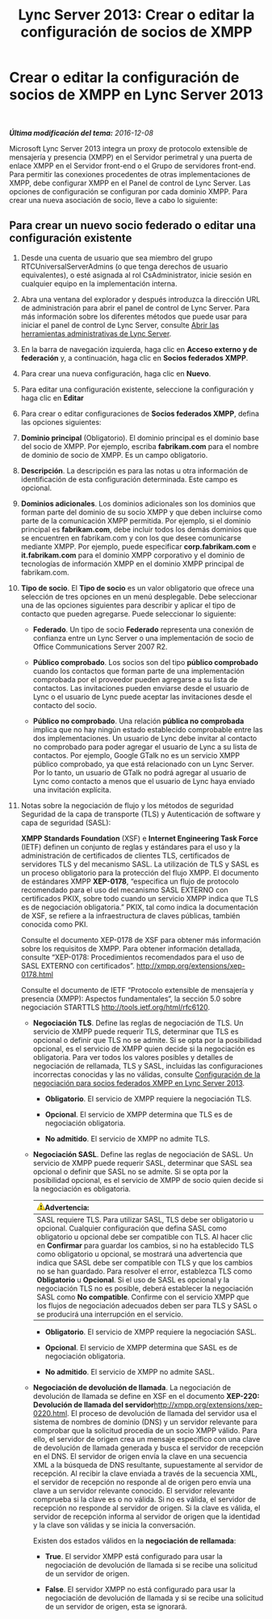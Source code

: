 ﻿---
title: 'Lync Server 2013: Crear o editar la configuración de socios de XMPP'
TOCTitle: Crear o editar la configuración de socios de XMPP
ms:assetid: 362dbe5e-8ee9-4aba-8c26-5907312b4a60
ms:mtpsurl: https://technet.microsoft.com/es-es/library/JJ552447(v=OCS.15)
ms:contentKeyID: 49115279
ms.date: 01/07/2017
mtps_version: v=OCS.15
ms.translationtype: HT
---

# Crear o editar la configuración de socios de XMPP en Lync Server 2013

 

_**Última modificación del tema:** 2016-12-08_

Microsoft Lync Server 2013 integra un proxy de protocolo extensible de mensajería y presencia (XMPP) en el Servidor perimetral y una puerta de enlace XMPP en el Servidor front-end o el Grupo de servidores front-end. Para permitir las conexiones procedentes de otras implementaciones de XMPP, debe configurar XMPP en el Panel de control de Lync Server. Las opciones de configuración se configuran por cada dominio XMPP. Para crear una nueva asociación de socio, lleve a cabo lo siguiente:

## Para crear un nuevo socio federado o editar una configuración existente

1.  Desde una cuenta de usuario que sea miembro del grupo RTCUniversalServerAdmins (o que tenga derechos de usuario equivalentes), o esté asignada al rol CsAdministrator, inicie sesión en cualquier equipo en la implementación interna.

2.  Abra una ventana del explorador y después introduzca la dirección URL de administración para abrir el panel de control de Lync Server. Para más información sobre los diferentes métodos que puede usar para iniciar el panel de control de Lync Server, consulte [Abrir las herramientas administrativas de Lync Server](lync-server-2013-open-lync-server-administrative-tools.md).

3.  En la barra de navegación izquierda, haga clic en **Acceso externo y de federación** y, a continuación, haga clic en **Socios federados XMPP**.

4.  Para crear una nueva configuración, haga clic en **Nuevo**.

5.  Para editar una configuración existente, seleccione la configuración y haga clic en **Editar**

6.  Para crear o editar configuraciones de **Socios federados XMPP**, defina las opciones siguientes:

7.  **Dominio principal** (Obligatorio). El dominio principal es el dominio base del socio de XMPP. Por ejemplo, escriba **fabrikam.com** para el nombre de dominio de socio de XMPP. Es un campo obligatorio.

8.  **Descripción**. La descripción es para las notas u otra información de identificación de esta configuración determinada. Este campo es opcional.

9.  **Dominios adicionales**. Los dominios adicionales son los dominios que forman parte del dominio de su socio XMPP y que deben incluirse como parte de la comunicación XMPP permitida. Por ejemplo, si el dominio principal es **fabrikam.com**, debe incluir todos los demás dominios que se encuentren en fabrikam.com y con los que desee comunicarse mediante XMPP. Por ejemplo, puede especificar **corp.fabrikam.com** e **it.fabrikam.com** para el dominio XMPP corporativo y el dominio de tecnologías de información XMPP en el dominio XMPP principal de fabrikam.com.

10. **Tipo de socio**. El **Tipo de socio** es un valor obligatorio que ofrece una selección de tres opciones en un menú desplegable. Debe seleccionar una de las opciones siguientes para describir y aplicar el tipo de contacto que pueden agregarse. Puede seleccionar lo siguiente:
    
      - **Federado**. Un tipo de socio **Federado** representa una conexión de confianza entre un Lync Server o una implementación de socio de Office Communications Server 2007 R2.
    
      - **Público comprobado**. Los socios son del tipo **público comprobado** cuando los contactos que forman parte de una implementación comprobada por el proveedor pueden agregarse a su lista de contactos. Las invitaciones pueden enviarse desde el usuario de Lync o el usuario de Lync puede aceptar las invitaciones desde el contacto del socio.
    
      - **Público no comprobado**. Una relación **pública no comprobada** implica que no hay ningún estado establecido comprobable entre las dos implementaciones. Un usuario de Lync debe invitar al contacto no comprobado para poder agregar el usuario de Lync a su lista de contactos. Por ejemplo, Google GTalk no es un servicio XMPP público comprobado, ya que está relacionado con un Lync Server. Por lo tanto, un usuario de GTalk no podrá agregar al usuario de Lync como contacto a menos que el usuario de Lync haya enviado una invitación explícita.

11. Notas sobre la negociación de flujo y los métodos de seguridad Seguridad de la capa de transporte (TLS) y Autenticación de software y capa de seguridad (SASL):
    
    **XMPP Standards Foundation** (XSF) e **Internet Engineering Task Force** (IETF) definen un conjunto de reglas y estándares para el uso y la administración de certificados de clientes TLS, certificados de servidores TLS y del mecanismo SASL. La utilización de TLS y SASL es un proceso obligatorio para la protección del flujo XMPP. El documento de estándares XMPP **XEP-0178**, “especifica un flujo de protocolo recomendado para el uso del mecanismo SASL EXTERNO con certificados PKIX, sobre todo cuando un servicio XMPP indica que TLS es de negociación obligatoria.” PKIX, tal como indica la documentación de XSF, se refiere a la infraestructura de claves públicas, también conocida como PKI.
    
    Consulte el documento XEP-0178 de XSF para obtener más información sobre los requisitos de XMPP. Para obtener información detallada, consulte “XEP-0178: Procedimientos recomendados para el uso de SASL EXTERNO con certificados”. <http://xmpp.org/extensions/xep-0178.html>
    
    Consulte el documento de IETF “Protocolo extensible de mensajería y presencia (XMPP): Aspectos fundamentales“, la sección 5.0 sobre negociación STARTTLS <http://tools.ietf.org/html/rfc6120>.
    
      - **Negociación TLS**. Define las reglas de negociación de TLS. Un servicio de XMPP puede requerir TLS, determinar que TLS es opcional o definir que TLS no se admite. Si se opta por la posibilidad opcional, es el servicio de XMPP quien decide si la negociación es obligatoria. Para ver todos los valores posibles y detalles de negociación de rellamada, TLS y SASL, incluidas las configuraciones incorrectas conocidas y las no válidas, consulte [Configuración de la negociación para socios federados XMPP en Lync Server 2013](lync-server-2013-negotiation-settings-for-xmpp-federated-partners.md).
        
          -   
            **Obligatorio**. El servicio de XMPP requiere la negociación TLS.
        
          -   
            **Opcional**. El servicio de XMPP determina que TLS es de negociación obligatoria.
        
          -   
            **No admitido**. El servicio de XMPP no admite TLS.
    
      - **Negociación SASL**. Define las reglas de negociación de SASL. Un servicio de XMPP puede requerir SASL, determinar que SASL sea opcional o definir que SASL no se admite. Si se opta por la posibilidad opcional, es el servicio de XMPP de socio quien decide si la negociación es obligatoria.
        
        <table>
        <thead>
        <tr class="header">
        <th><img src="images/Gg412910.warning(OCS.15).gif" title="warning" alt="warning" />Advertencia:</th>
        </tr>
        </thead>
        <tbody>
        <tr class="odd">
        <td>SASL requiere TLS. Para utilizar SASL, TLS debe ser obligatorio u opcional. Cualquier configuración que defina SASL como obligatorio u opcional debe ser compatible con TLS. Al hacer clic en <strong>Confirmar</strong> para guardar los cambios, si no ha establecido TLS como obligatorio u opcional, se mostrará una advertencia que indica que SASL debe ser compatible con TLS y que los cambios no se han guardado. Para resolver el error, establezca TLS como <strong>Obligatorio</strong> u <strong>Opcional</strong>. Si el uso de SASL es opcional y la negociación TLS no es posible, deberá establecer la negociación SASL como <strong>No compatible</strong>. Confirme con el servicio XMPP que los flujos de negociación adecuados deben ser para TLS y SASL o se producirá una interrupción en el servicio.</td>
        </tr>
        </tbody>
        </table>
        
          -   
            **Obligatorio**. El servicio de XMPP requiere la negociación SASL.
        
          -   
            **Opcional**. El servicio de XMPP determina que SASL es de negociación obligatoria.
        
          -   
            **No admitido**. El servicio de XMPP no admite SASL.
    
      - **Negociación de devolución de llamada**. La negociación de devolución de llamada se define en XSF en el documento **XEP-220: Devolución de llamada del servidor**<http://xmpp.org/extensions/xep-0220.html>. El proceso de devolución de llamada del servidor usa el sistema de nombres de dominio (DNS) y un servidor relevante para comprobar que la solicitud procedía de un socio XMPP válido. Para ello, el servidor de origen crea un mensaje específico con una clave de devolución de llamada generada y busca el servidor de recepción en el DNS. El servidor de origen envía la clave en una secuencia XML a la búsqueda de DNS resultante, supuestamente al servidor de recepción. Al recibir la clave enviada a través de la secuencia XML, el servidor de recepción no responde al de origen pero envía una clave a un servidor relevante conocido. El servidor relevante comprueba si la clave es o no válida. Si no es válida, el servidor de recepción no responde al servidor de origen. Si la clave es válida, el servidor de recepción informa al servidor de origen que la identidad y la clave son válidas y se inicia la conversación.
        
        Existen dos estados válidos en la **negociación de rellamada**:
        
          -   
            **True**. El servidor XMPP está configurado para usar la negociación de devolución de llamada si se recibe una solicitud de un servidor de origen.
        
          -   
            **False**. El servidor XMPP no está configurado para usar la negociación de devolución de llamada y si se recibe una solicitud de un servidor de origen, esta se ignorará.

